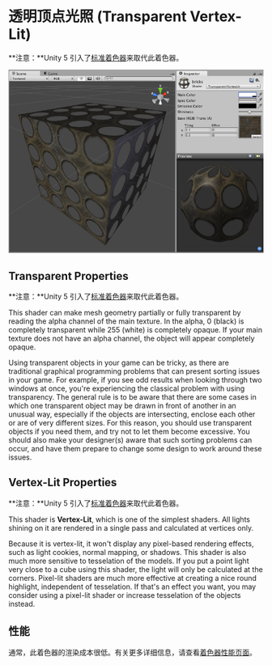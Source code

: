 透明顶点光照 (Transparent Vertex-Lit)
======================

**注意：**Unity 5 引入了[标准着色器](shader-StandardShader.html)来取代此着色器。

![](../uploads/Shaders/Shader-TransVertex.png) 

Transparent Properties
----------------------

**注意：**Unity 5 引入了[标准着色器](shader-StandardShader.html)来取代此着色器。

This shader can make mesh geometry partially or fully transparent by reading the alpha channel of the main texture. In the alpha, 0 (black) is completely transparent while 255 (white) is completely opaque. If your main texture does not have an alpha channel, the object will appear completely opaque.

Using transparent objects in your game can be tricky, as there are traditional graphical programming problems that can present sorting issues in your game. For example, if you see odd results when looking through two windows at once, you're experiencing the classical problem with using transparency. The general rule is to be aware that there are some cases in which one transparent object may be drawn in front of another in an unusual way, especially if the objects are intersecting, enclose each other or are of very different sizes. For this reason, you should use transparent objects if you need them, and try not to let them become excessive. You should also make your designer(s) aware that such sorting problems can occur, and have them prepare to change some design to work around these issues.
 

Vertex-Lit Properties
---------------------

**注意：**Unity 5 引入了[标准着色器](shader-StandardShader.html)来取代此着色器。

This shader is __Vertex-Lit__, which is one of the simplest shaders. All lights shining on it are rendered in a single pass and calculated at vertices only.

Because it is vertex-lit, it won't display any pixel-based rendering effects, such as light cookies, normal mapping, or shadows. This shader is also much more sensitive to tesselation of the models. If you put a point light very close to a cube using this shader, the light will only be calculated at the corners. Pixel-lit shaders are much more effective at creating a nice round highlight, independent of tesselation. If that's an effect you want, you may consider using a pixel-lit shader or increase tesselation of the objects instead.
 

性能
-----------

通常，此着色器的渲染成本很低。有关更多详细信息，请查看[着色器性能页面](shader-Performance.html)。
